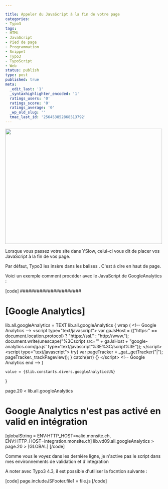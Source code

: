 ```yaml
---

title: Appeler du JavaScript à la fin de votre page
categories:
- Typo3
tags:
- HTML
- JavaScript
- Pied de page
- Programmation
- Snippet
- Typo3
- TypoScript
- Web
status: publish
type: post
published: true
meta:
  _edit_last: '1'
  _syntaxhighlighter_encoded: '1'
  ratings_users: '0'
  ratings_score: '0'
  ratings_average: '0'
  _wp_old_slug: ''
  tmac_last_id: '256453852868513792'
---
```

<img src="https://dlgjp9x71cipk.cloudfront.net/2010/06/alienlebarge-·-utility-futility1-500x367.png" alt="" title="ySlow" width="500" height="367" class="alignnone size-medium wp-image-1674" />
<p>Lorsque vous passez votre site dans YSlow, celui-ci vous dit de placer vos JavaScript à la fin de vos page.</p>
<p>Par défaut, Typo3 les insère dans les balises <head>. C'est à dire en haut de page.</head></p>
<!--more-->
<p>Voici un exemple comment procéder avec le JavaScript de GoogleAnalytics :</p>

[code]
###################### 
# [Google Analytics]

lib.all.googleAnalytics = TEXT
lib.all.googleAnalytics {
	wrap (
		&lt;!-- Google Analytics --&gt;
		&lt;script type=&quot;text/javascript&quot;&gt;
		var gaJsHost = ((&quot;https:&quot; == document.location.protocol) ? &quot;https://ssl.&quot; : &quot;http://www.&quot;);
		document.write(unescape(&quot;%3Cscript src='&quot; + gaJsHost + &quot;google-analytics.com/ga.js' type='text/javascript'%3E%3C/script%3E&quot;));
		&lt;/script&gt;
		&lt;script type=&quot;text/javascript&quot;&gt;
		try{
		var pageTracker = _gat._getTracker(&quot;|&quot;);
		pageTracker._trackPageview();
		} catch(err) {} 
		&lt;/script&gt;
		&lt;!-- Google Analytics end --&gt;	
	)
	
	value = {$lib.constants.divers.googleAnalyticsUA} 
}

page.20 &lt; lib.all.googleAnalytics

# Google Analytics n'est pas activé en valid en intégration
[globalString = ENV:HTTP_HOST=valid.monsite.ch, ENV:HTTP_HOST=integration.monsite.ch]
	lib.vd09.all.googleAnalytics &gt;
	page.20 &gt;
[GLOBAL]
[/code]

<p>Comme vous le voyez dans les dernière ligne, je n'active pas le script dans mes environnements de validation et d'intégration</p>
<p>A noter avec Typo3 4.3, il est possible d'utiliser la focntion suivante :</p>
[code]
page.includeJSFooter.file1 = file.js
[/code]
